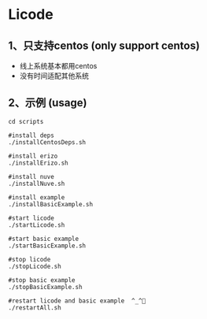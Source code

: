 # Licode

## 1、只支持centos (only support centos)
* 线上系统基本都用centos
* 没有时间适配其他系统

## 2、示例 (usage)

	cd scripts
	
	#install deps
	./installCentosDeps.sh
	
	#install erizo
	./installErizo.sh
	
	#install nuve
	./installNuve.sh
	
	#install example
	./installBasicExample.sh
	
	#start licode
	./startLicode.sh
	
	#start basic example
	./startBasicExample.sh
	
	#stop licode
	./stopLicode.sh
	
	#stop basic example
	./stopBasicExample.sh
	
	#restart licode and basic example  ^_^
	./restartAll.sh
